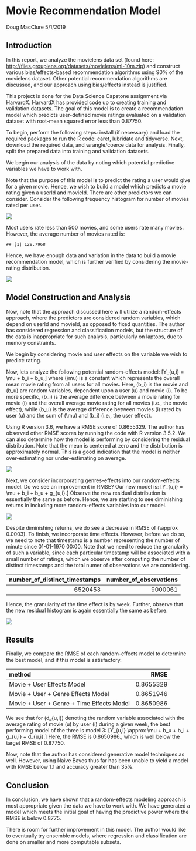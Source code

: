 Movie Recommendation Model
================
Doug MacClure
5/1/2019

## Introduction

In this report, we analyze the movielens data set (found here:
<http://files.grouplens.org/datasets/movielens/ml-10m.zip>) and
construct various bias/effects-based recommendation algorithms using 90%
of the movielens dataset. Other potential recommendation algorithms are
discussed, and our approach using bias/effects instead is justified.

This project is done for the Data Science Capstone assignment via
HarvardX. HarvardX has provided code up to creating training and
validation datasets. The goal of this model is to create a
recommendation model which predicts user-defined movie ratings evaluated
on a validation dataset with root-mean squared error less than 0.87750.

To begin, perform the following steps: install (if necessary) and load
the required packages to run the R code: caret, lubridate and tidyverse.
Next, download the required data, and wrangle/coerce data for analysis.
Finally, split the prepared data into training and validation datasets.

We begin our analysis of the data by noting which potential predictive
variables we have to work with.

Note that the purpose of this model is to predict the rating a user
would give for a given movie. Hence, we wish to build a model which
predicts a movie rating given a userId and movieId. There are other
predictors we can consider. Consider the following frequency histogram
for number of movies rated per
user.

![](macclure_movielens_files/figure-gfm/user%20quantity%20rating%20avg%20histogram-1.png)<!-- -->

Most users rate less than 500 movies, and some users rate many movies.
However, the average number of movies rated is:

    ## [1] 128.7968

Hence, we have enough data and variation in the data to build a movie
recommendation model, which is further verified by considering the
movie-rating
distribution.

![](macclure_movielens_files/figure-gfm/rating%20avg%20histogram-1.png)<!-- -->

## Model Construction and Analysis

Now, note that the approach discussed here will utilize a random-effects
approach, where the predictors are considered random variables, which
depend on userId and movieId, as opposed to fixed quantities. The author
has considered regression and classification models, but the structure
of the data is inappropriate for such analysis, particularly on laptops,
due to memory constraints.

We begin by considering movie and user effects on the variable we wish
to predict: rating.

Now, lets analyze the following potential random-effects model:
\[Y_{u,i} = \mu + b_i + b_u,\] where \(\mu\) is a constant which
represents the overall mean movie rating from all users for all movies.
Here, \(b_i\) is the movie and \(b_u\) are random variables, dependent
upon a user \(u\) and movie \(i\). To be more specific, \(b_i\) is the
average difference between a movie rating for movie \(i\) and the
overall average movie rating for all movies (i.e., the movie effect),
while \(b_u\) is the average difference between movies \(i\) rated by
user \(u\) and the sum of \(\mu\) and \(b_i\) (i.e., the user effect).

Using R version 3.6, we have a RMSE score of 0.8655329. The author has
observed other RMSE scores by running the code with R version 3.5.2. We
can also determine how the model is performing by considering the
residual distribution. Note that the mean is centered at zero and the
distribution is approximately normal. This is a good indication that the
model is neither over-estimating nor under-estimating on
average.

![](macclure_movielens_files/figure-gfm/movie-user%20residual%20histogram-1.png)<!-- -->

Next, we consider incorporating genres-effects into our random-effects
model. Do we see an improvement in RMSE? Our new model is:
\[Y_{u,i} = \mu + b_i + b_u + g_{u,i}.\] Observe the new residual
distribution is essentially the same as before. Hence, we are starting
to see diminishing returns in including more random-effects variables
into our model.

![](macclure_movielens_files/figure-gfm/with%20genres-1.png)<!-- -->

Despite diminishing returns, we do see a decrease in RMSE of
\(\approx 0.0003\). To finish, we incorporate time effects. However,
before we do so, we need to note that timestamp is a number representing
the number of minute since 01-01-1970 00:00. Note that we need to reduce
the granularity of such a variable, since each particular timestamp will
be associated with a small number of ratings, which we observe after
computing the number of distinct timestamps and the total numer of
observations we are considering.

| number\_of\_distinct\_timestamps | number\_of\_observations |
| -------------------------------: | -----------------------: |
|                          6520453 |                  9000061 |

Hence, the granularity of the time effect is by week. Further, observe
that the new residual histogram is again essentially the same as before.

![](macclure_movielens_files/figure-gfm/time%20effects-1.png)<!-- -->

## Results

Finally, we compare the RMSE of each random-effects model to determine
the best model, and if this model is satisfactory.

| method                                    |      RMSE |
| :---------------------------------------- | --------: |
| Movie + User Effects Model                | 0.8655329 |
| Movie + User + Genre Effects Model        | 0.8651946 |
| Movie + User + Genre + Time Effects Model | 0.8650986 |

We see that for \(d_{u,i}\) denoting the random variable associated with
the average rating of movie \(u\) by user \(i\) during a given week, the
best performing model of the three is model 3:
\[Y_{u,i} \approx \mu + b_u + b_i + g_{u,i} + d_{u,i}.\] Here, the RMSE
is 0.8650986., which is well below the target RMSE of 0.87750.

Now, note that the author has considered generative model techniques as
well. However, using Naive Bayes thus far has been unable to yield a
model with RMSE below 1.1 and accuracy greater than 35%.

## Conclusion

In conclusion, we have shown that a random-effects modeling approach is
most appropriate given the data we have to work with. We have generated
a model which meets the initial goal of having the predictive power
where the RMSE is below 0.8775.

There is room for further improvement in this model. The author would
like to eventually try ensemble models, where regression and
classification are done on smaller and more computable subsets.

